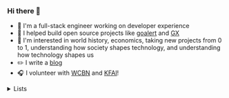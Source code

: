 ### Hi there 👋

- 🥞 I'm a full-stack engineer working on developer experience
- 💼 I helped build open source projects like [goalert](https://github.com/target/goalert) and [GX](https://github.com/great-expectations/great_expectations)
- 🧠 I'm interested in world history, economics, taking new projects from 0 to 1, understanding how society shapes technology, and understanding how technology shapes us
- ✏️ I write a [blog](https://dctalbot.nyc/)
- 🎧 I volunteer with [WCBN](http://floyd.wcbn.org:8000/wcbn-hd.mp3) and [KFAI](http://www.kfai.org/sites/default/stream/jplayer.html)!

 <details>
  <summary>Lists</summary>
  <h4>Videos</h4>

 - <a href="https://www.youtube.com/watch?v=SeAbvjM5Fhw">JS Code Golf</a>
 - <a href="https://www.youtube.com/watch?v=PAAkCSZUG1c">Go Proverbs</a>
 - <a href="https://www.youtube.com/watch?v=a9xAKttWgP4">APL Game of Life</a>
 - <a href="https://www.youtube.com/watch?v=PzEox3szeRc&ab_channel=GOTOConferences">"Good Enough" Architecture</a>
 - <a href="https://www.hytradboi.com/2022/uis-are-streaming-dags">UIs are streaming DAGs</a>
 - <a href="https://www.youtube.com/watch?v=x7cQ3mrcKaY">React: Rethinking best practices</a>
 - <a href="https://www.youtube.com/watch?v=haejb5rzKsM">Monoliths vs Microservices is Missing the Point</a>
 - <a href="https://www.youtube.com/watch?v=S_ipdVNSFlo">Python's abstract base classes</a>   

 
  
  <h4>Blogs</h4>

  - <a href="https://daverupert.com/2022/08/web-is-a-harsh-manager/">The web is a harsh manager</a>
  - <a href="http://www.paulgraham.com/makersschedule.html">The maker / manager schedule</a>
  - <a href="https://naggum.no/lugm-time.html">The Long, Painful History of Time</a>
  - <a href="https://lbruhmuller.medium.com/the-staff-engineer-statute-bff4f0cf1810">Staff Engineer Statute</a>
  - <a href="https://moxie.org/2022/01/07/web3-first-impressions.html">My first impressions of web3</a>
  - <a href="https://www.evanmiller.org/mathematical-hacker.html">The mathematical hacker</a>
  - <a href="https://swannodette.github.io/2013/12/17/the-future-of-javascript-mvcs/">The future of JS MVC's</a>
  - <a href="https://andreasjhkarlsson.github.io/jekyll/update/2023/12/27/4-billion-if-statements.html">4 billion if statements</a>
  - <a href="https://bvisness.me/you-cant/">You can’t do that because I hate you.</a>
  - <a href="https://macwright.com/2020/05/10/spa-fatigue.html">SPA Fatigue</a>
  - <a href="https://macwright.com/2020/10/28/if-not-spas.html">If not SPAs</a>
  - <a href="https://netflixtechblog.com/predictive-cpu-isolation-of-containers-at-netflix-91f014d856c7">Predictive CPU Isolation of containers</a>
  - <a href="https://ln.hixie.ch/?start=1674863881&order=-1&count=1">Deciding which bugs to fix</a>
  - <a href="https://norvig.com/21-days.html">Teach Yourself Programming in Ten Years</a>
 
  <h4>Papers</h4>
 
  - [Zanzibar](https://research.google/pubs/pub48190/) (Google)
  - [Exploring Norms in Agile Software Teams](https://www.researchgate.net/publication/311264520_Exploring_Norms_in_Agile_Software_Teams)

 
  
</details> 
